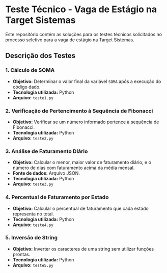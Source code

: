 # Teste Técnico - Vaga de Estágio na Target Sistemas

Este repositório contém as soluções para os testes técnicos solicitados no processo seletivo para a vaga de estágio na Target Sistemas.

## Descrição dos Testes

### 1. Cálculo de SOMA
- **Objetivo:** Determinar o valor final da variável `SOMA` após a execução do código dado.
- **Tecnologia utilizada:** Python
- **Arquivo:** `teste1.py`

### 2. Verificação de Pertencimento à Sequência de Fibonacci
- **Objetivo:** Verificar se um número informado pertence à sequência de Fibonacci.
- **Tecnologia utilizada:** Python
- **Arquivo:** `teste2.py`

### 3. Análise de Faturamento Diário
- **Objetivo:** Calcular o menor, maior valor de faturamento diário, e o número de dias com faturamento acima da média mensal.
- **Fonte de dados:** Arquivo JSON.
- **Tecnologia utilizada:** Python
- **Arquivo:** `teste3.py`

### 4. Percentual de Faturamento por Estado
- **Objetivo:** Calcular o percentual de faturamento que cada estado representa no total.
- **Tecnologia utilizada:** Python
- **Arquivo:** `teste4.py`

### 5. Inversão de String
- **Objetivo:** Inverter os caracteres de uma string sem utilizar funções prontas.
- **Tecnologia utilizada:** Python
- **Arquivo:** `teste5.py`
